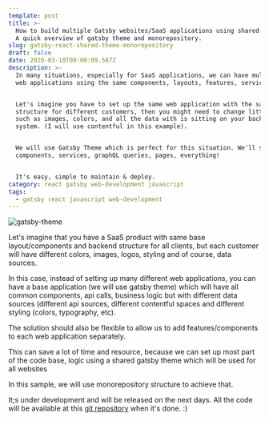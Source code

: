 ```yaml
---
template: post
title: >-
  How to build multiple Gatsby websites/SaaS applications using shared themes .
  A quick overview of gatsby theme and monorepository.
slug: gatsby-react-shared-theme-monorepository
draft: false
date: 2020-03-10T09:00:09.587Z
description: >-
  In many situations, especially for SaaS applications, we can have multiples
  web applications using the same components, layouts, features, services, etc.


  Let's imagine you have to set up the same web application with the same data
  structure for different customers, then you might need to change little things
  such as images, colors, and all the data with is sitting on your backend CRM
  system. (I will use contentful in this example).


  We will use Gatsby Theme which is perfect for this situation. We'll share
  components, services, graphQL queries, pages, everything!


  It's easy, simple to maintain & deploy.
category: react gatsby web-development javascript
tags:
  - gatsby react javascript web-development
---
```

![gatsby-theme](/media/gatsby-theme-right.png "Gatsby Theme Architecture")

Let's imagine that you have a SaaS product with same base layout/components and backend structure for all clients, but each customer will have  different colors, images, logos, styling and of course, data sources.

In this case, instead of setting up many different web applications, you can have a base application (we will use gatsby theme) which will have all common components, api calls, business logic but with different data sources (different api sources, different contentful spaces and different styling (colors, typography, etc).

The solution should also be flexible to allow us to add features/components to each web application separately. 

This can save a lot of time and resource, because we can set up most part of the code base, logic using a shared gatsby theme which will be used for all websites

In this sample, we will use monorepository structure to achieve that. 

It;s under development and will be released on the next days. All the code will be available at this [git repository](https://github.com/lucashfreitas/gatsby-monorepository-shared-theme) when it's done. :)
